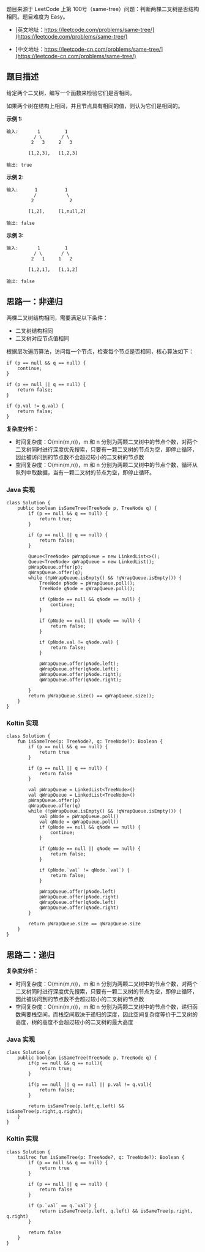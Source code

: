 题目来源于 LeetCode 上第 100号（same-tree）问题：判断两棵二叉树是否结构相同。题目难度为 Easy。

* [英文地址：https://leetcode.com/problems/same-tree/](https://leetcode.com/problems/same-tree/)

* [中文地址：https://leetcode-cn.com/problems/same-tree/](https://leetcode-cn.com/problems/same-tree/)

## 题目描述

给定两个二叉树，编写一个函数来检验它们是否相同。

如果两个树在结构上相同，并且节点具有相同的值，则认为它们是相同的。

**示例 1:**

```
输入:       1         1
          / \       / \
         2   3     2   3

        [1,2,3],   [1,2,3]

输出: true
```

**示例 2:**

```
输入:      1          1
          /           \
         2             2

        [1,2],     [1,null,2]

输出: false
```

**示例 3:**

```
输入:       1         1
          / \       / \
         2   1     1   2

        [1,2,1],   [1,1,2]

输出: false
```

## 思路一：非递归

两棵二叉树结构相同，需要满足以下条件：

* 二叉树结构相同
* 二叉树对应节点值相同

根据层次遍历算法，访问每一个节点，检查每个节点是否相同，核心算法如下：

```
if (p == null && q == null) {
    continue;
}

if (p == null || q == null) {
    return false;
}

if (p.val != q.val) {
    return false;
}
```

**复杂度分析：**

* 时间复杂度：O(min(m,n))，m 和 n 分别为两颗二叉树中的节点个数，对两个二叉树同时进行深度优先搜索，只要有一颗二叉树的节点为空，即停止循环，因此被访问到的节点数不会超过较小的二叉树的节点数
* 空间复杂度：O(min(m,n))，m 和 n 分别为两颗二叉树中的节点个数，循环从队列中取数据，当有一颗二叉树的节点为空，即停止循环。

<!-- tabs:start -->

### **Java 实现**

```
class Solution {
    public boolean isSameTree(TreeNode p, TreeNode q) {
        if (p == null && q == null) {
            return true;
        }

        if (p == null || q == null) {
            return false;
        }

        Queue<TreeNode> pWrapQueue = new LinkedList<>();
        Queue<TreeNode> qWrapQueue = new LinkedList();
        pWrapQueue.offer(p);
        qWrapQueue.offer(q);
        while (!pWrapQueue.isEmpty() && !qWrapQueue.isEmpty()) {
            TreeNode pNode = pWrapQueue.poll();
            TreeNode qNode = qWrapQueue.poll();

            if (pNode == null && qNode == null) {
                continue;
            }

            if (pNode == null || qNode == null) {
                return false;
            }

            if (pNode.val != qNode.val) {
                return false;
            }

            pWrapQueue.offer(pNode.left);
            qWrapQueue.offer(qNode.left);
            pWrapQueue.offer(pNode.right);
            qWrapQueue.offer(qNode.right);

        }
        return pWrapQueue.size() == qWrapQueue.size();
    }
}
```

### **Koltin 实现**

```
class Solution {
    fun isSameTree(p: TreeNode?, q: TreeNode?): Boolean {
        if (p == null && q == null) {
            return true
        }

        if (p == null || q == null) {
            return false
        }

        val pWrapQueue = LinkedList<TreeNode>()
        val qWrapQueue = LinkedList<TreeNode>()
        pWrapQueue.offer(p)
        qWrapQueue.offer(q)
        while (!pWrapQueue.isEmpty() && !qWrapQueue.isEmpty()) {
            val pNode = pWrapQueue.poll()
            val qNode = qWrapQueue.poll()
            if (pNode == null && qNode == null) {
                continue;
            }

            if (pNode == null || qNode == null) {
                return false;
            }

            if (pNode.`val` != qNode.`val`) {
                return false;
            }

            pWrapQueue.offer(pNode.left)
            pWrapQueue.offer(pNode.right)
            qWrapQueue.offer(qNode.left)
            qWrapQueue.offer(qNode.right)
        }

        return pWrapQueue.size == qWrapQueue.size
    }
}
```

<!-- tabs:end -->

## 思路二：递归

**复杂度分析：**

* 时间复杂度：O(min(m,n))，m 和 n 分别为两颗二叉树中的节点个数，对两个二叉树同时进行深度优先搜索，只要有一颗二叉树的节点为空，即停止循环，因此被访问到的节点数不会超过较小的二叉树的节点数
* 空间复杂度：O(min(m,n))，m 和 n 分别为两颗二叉树中的节点个数，递归函数需要栈空间，而栈空间取决于递归的深度，因此空间复杂度等价于二叉树的高度，树的高度不会超过较小的二叉树的最大高度

<!-- tabs:start -->

### **Java 实现**

```
class Solution {
    public boolean isSameTree(TreeNode p, TreeNode q) {
        if(p == null && q == null){
            return true;
        }

        if(p == null || q == null || p.val != q.val){
            return false;
        }

        return isSameTree(p.left,q.left) && isSameTree(p.right,q.right);
    }
}
```

### **Koltin 实现**

```
class Solution {
    tailrec fun isSameTree(p: TreeNode?, q: TreeNode?): Boolean {
        if (p == null && q == null) {
            return true
        }

        if (p == null || q == null) {
            return false
        }

        if (p.`val` == q.`val`) {
            return isSameTree(p.left, q.left) && isSameTree(p.right, q.right)
        }

        return false
    }
}
```


<!-- tabs:end -->

